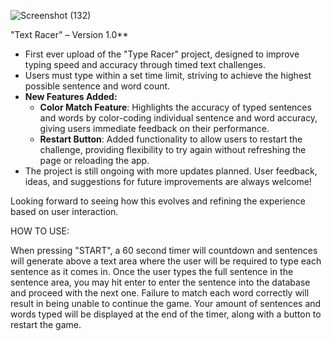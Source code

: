![Screenshot (132)](https://github.com/user-attachments/assets/007d3513-4362-4d71-b173-26fe3467e0d2)



"Text Racer" – Version 1.0**

- First ever upload of the "Type Racer" project, designed to improve typing speed and accuracy through timed text challenges.
- Users must type within a set time limit, striving to achieve the highest possible sentence and word count.
- **New Features Added:**
  - **Color Match Feature**: Highlights the accuracy of typed sentences and words by color-coding individual sentence and word accuracy, giving users immediate feedback on their performance.
  - **Restart Button**: Added functionality to allow users to restart the challenge, providing flexibility to try again without refreshing the page or reloading the app.
- The project is still ongoing with more updates planned. User feedback, ideas, and suggestions for future improvements are always welcome!

Looking forward to seeing how this evolves and refining the experience based on user interaction.

HOW TO USE:

When pressing "START", a 60 second timer will countdown and sentences will generate above a text area where the user will be required to type each sentence as it comes in. Once the user types the full sentence in the sentence area, you may hit enter to enter the sentence into the database and proceed with the next one. Failure to match each word correctly will result in being unable to continue the game. Your amount of sentences and words typed will be displayed at the end of the timer, along with a button to restart the game.
